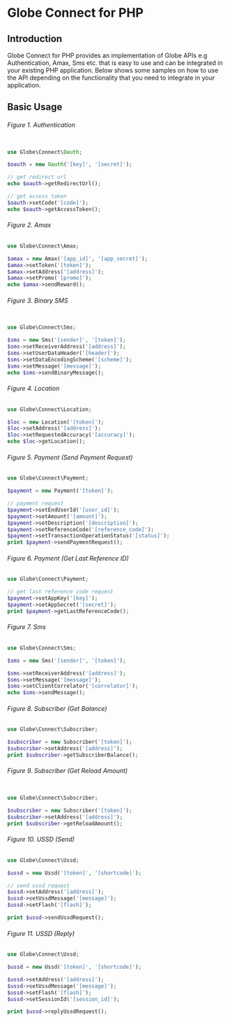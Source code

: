 # Globe Connect for PHP

## Introduction
Globe Connect for PHP provides an implementation of Globe APIs e.g Authentication, Amax,
Sms etc. that is easy to use and can be integrated in your existing PHP application. Below shows
some samples on how to use the API depending on the functionality that you need to integrate in your
application.

## Basic Usage

###### Figure 1. Authentication
```php

use Globe\Connect\Oauth;

$oauth = new Oauth('[key]', '[secret]');

// get redirect url
echo $oauth->getRedirectUrl();

// get access token
$oauth->setCode('[code]');
echo $oauth->getAccessToken();
```

###### Figure 2. Amax
```php
use Globe\Connect\Amax;

$amax = new Amax('[app_id]', '[app_secret]');
$amax->setToken('[token]');
$amax->setAddress('[address]');
$amax->setPromo('[promo]');
echo $amax->sendReward();
```

###### Figure 3. Binary SMS
```php

use Globe\Connect\Sms;

$sms = new Sms('[sender]', '[token]');
$sms->setReceiverAddress('[address]');
$sms->setUserDataHeader('[header]');
$sms->setDataEncodingScheme('[scheme]');
$sms->setMessage('[message]');
echo $sms->sendBinaryMessage();
```

###### Figure 4. Location
```php
use Globe\Connect\Location;

$loc = new Location('[token]');
$loc->setAddress('[address]');
$loc->setRequestedAccuracy('[accuracy]');
echo $loc->getLocation();
```

###### Figure 5. Payment (Send Payment Request)

```php
use Globe\Connect\Payment;

$payment = new Payment('[token]');

// payment request
$payment->setEndUserId('[user_id]');
$payment->setAmount('[amount]');
$payment->setDescription('[description]');
$payment->setReferenceCode('[reference_code]');
$payment->setTransactionOperationStatus('[status]');
print $payment->sendPaymentRequest();
```

###### Figure 6. Payment (Get Last Reference ID)
```php
use Globe\Connect\Payment;

// get last reference code request
$payment->setAppKey('[key]');
$payment->setAppSecret('[secret]');
print $payment->getLastReferenceCode();
```

###### Figure 7. Sms

```php
use Globe\Connect\Sms;

$sms = new Sms('[sender]', '[token]');

$sms->setReceiverAddress('[address]');
$sms->setMessage('[message]');
$sms->setClientCorrelator('[correlator]');
echo $sms->sendMessage();
```


###### Figure 8. Subscriber (Get Balance)


```php
use Globe\Connect\Subscriber;

$subscriber = new Subscriber('[token]');
$subscriber->setAddress('[address]');
print $subscriber->getSubscriberBalance();
```

###### Figure 9. Subscriber (Get Reload Amount)


```php

use Globe\Connect\Subscriber;

$subscriber = new Subscriber('[token]');
$subscriber->setAddress('[address]');
print $subscriber->getReloadAmount();

```

###### Figure 10. USSD (Send)

```php
use Globe\Connect\Ussd;

$ussd = new Ussd('[token]', '[shortcode]');

// send ussd request
$ussd->setAddress('[address]');
$ussd->setUssdMessage('[message]');
$ussd->setFlash('[flash]');

print $ussd->sendUssdRequest();

```

###### Figure 11. USSD (Reply)

```php
use Globe\Connect\Ussd;

$ussd = new Ussd('[token]', '[shortcode]');

$ussd->setAddress('[address]');
$ussd->setUssdMessage('[message]');
$ussd->setFlash('[flash]');
$ussd->setSessionId('[session_id]');

print $ussd->replyUssdRequest();

```
